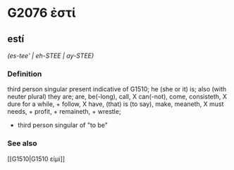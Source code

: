 # G2076 ἐστί

## estí

_(es-tee' | eh-STEE | ay-STEE)_

### Definition

third person singular present indicative of G1510; he (she or it) is; also (with neuter plural) they are; are, be(-long), call, X can(-not), come, consisteth, X dure for a while, + follow, X have, (that) is (to say), make, meaneth, X must needs, + profit, + remaineth, + wrestle; 

- third person singular of &quot;to be&quot;

### See also

[[G1510|G1510 εἰμί]]
